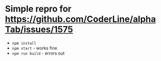 # Simple repro for https://github.com/CoderLine/alphaTab/issues/1575

- `npm install`
- `npm start` - works fine
- `npm run build` - errors out
